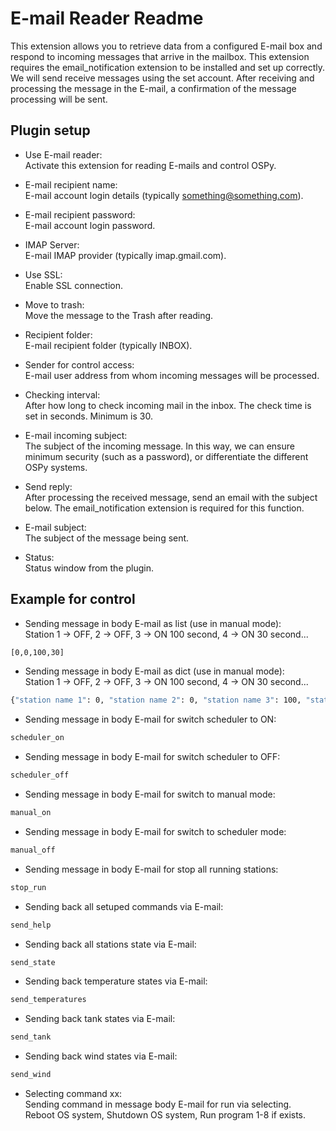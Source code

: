 E-mail Reader Readme
====

This extension allows you to retrieve data from a configured E-mail box and respond to incoming messages that arrive in the mailbox. This extension requires the email_notification extension to be installed and set up correctly. We will send receive messages using the set account. After receiving and processing the message in the E-mail, a confirmation of the message processing will be sent.  

Plugin setup
-----------

* Use E-mail reader:  
  Activate this extension for reading E-mails and control OSPy.  

* E-mail recipient name:  
  E-mail account login details (typically something@something.com).  

* E-mail  recipient password:  
  E-mail account login password.  

* IMAP Server:  
  E-mail IMAP provider (typically imap.gmail.com).  

* Use SSL:  
  Enable SSL connection.  

* Move to trash:  
  Move the message to the Trash after reading.  

* Recipient folder:  
  E-mail recipient folder (typically INBOX).  

* Sender for control access:  
  E-mail user address from whom incoming messages will be processed.  

* Checking interval:  
  After how long to check incoming mail in the inbox. The check time is set in seconds. Minimum is 30.  

* E-mail incoming subject:  
  The subject of the incoming message. In this way, we can ensure minimum security (such as a password), or differentiate the different OSPy systems.    

* Send reply:  
  After processing the received message, send an email with the subject below. The email_notification extension is required for this function.  

* E-mail subject:  
  The subject of the message being sent.  

* Status:  
  Status window from the plugin.  


Example for control
-----------

* Sending message in body E-mail as list (use in manual mode):  
  Station 1 -> OFF, 2 -> OFF, 3 -> ON 100 second, 4 -> ON 30 second...  
```bash
[0,0,100,30]    
``` 

* Sending message in body E-mail as dict (use in manual mode):  
  Station 1 -> OFF, 2 -> OFF, 3 -> ON 100 second, 4 -> ON 30 second...  
```bash
{"station name 1": 0, "station name 2": 0, "station name 3": 100, "station name 4": 30}  
```  

* Sending message in body E-mail for switch scheduler to ON:  
```bash
scheduler_on  
```  

* Sending message in body E-mail for switch scheduler to OFF:  
```bash
scheduler_off  
```  

* Sending message in body E-mail for switch to manual mode:  
```bash
manual_on  
```  

* Sending message in body E-mail for switch to scheduler mode:  
```bash
manual_off  
```  

* Sending message in body E-mail for stop all running stations:  
```bash
stop_run  
```  

* Sending back all setuped commands via E-mail:  
```bash
send_help  
```  

* Sending back all stations state via E-mail:  
```bash
send_state  
```  

* Sending back temperature states via E-mail:  
```bash
send_temperatures  
```  

* Sending back tank states via E-mail:  
```bash
send_tank  
```  

* Sending back wind states via E-mail:  
```bash
send_wind  
```  

* Selecting command xx:  
  Sending command in  message body E-mail for run  via selecting.  
  Reboot OS system, Shutdown OS system, Run program 1-8 if exists.